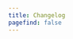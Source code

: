 ```yaml
---
title: Changelog
pagefind: false
---
```






















































































